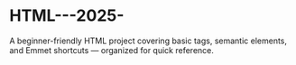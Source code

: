 # HTML---2025-
A beginner-friendly HTML project covering basic tags, semantic elements, and Emmet shortcuts — organized for quick reference.
